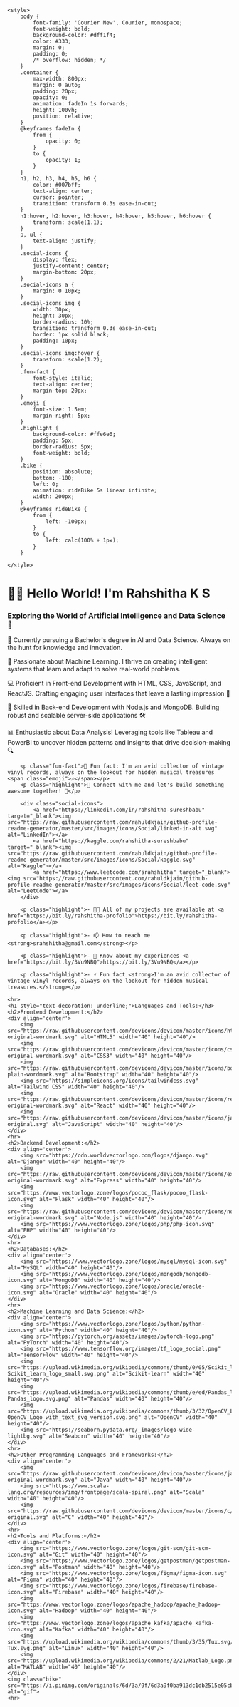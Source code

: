 
    <style>
        body {
            font-family: 'Courier New', Courier, monospace;
            font-weight: bold;
            background-color: #dff1f4;
            color: #333;
            margin: 0;
            padding: 0;
            /* overflow: hidden; */
        }
        .container {
            max-width: 800px;
            margin: 0 auto;
            padding: 20px;
            opacity: 0;
            animation: fadeIn 1s forwards;
            height: 100vh;
            position: relative;
        }
        @keyframes fadeIn {
            from {
                opacity: 0;
            }
            to {
                opacity: 1;
            }
        }
        h1, h2, h3, h4, h5, h6 {
            color: #007bff;
            text-align: center;
            cursor: pointer;
            transition: transform 0.3s ease-in-out;
        }
        h1:hover, h2:hover, h3:hover, h4:hover, h5:hover, h6:hover {
            transform: scale(1.1);
        }
        p, ul {
            text-align: justify;
        }
        .social-icons {
            display: flex;
            justify-content: center;
            margin-bottom: 20px;
        }
        .social-icons a {
            margin: 0 10px;
        }
        .social-icons img {
            width: 30px;
            height: 30px;
            border-radius: 10%;
            transition: transform 0.3s ease-in-out;
            border: 1px solid black;
            padding: 10px;
        }
        .social-icons img:hover {
            transform: scale(1.2);
        }
        .fun-fact {
            font-style: italic;
            text-align: center;
            margin-top: 20px;
        }
        .emoji {
            font-size: 1.5em;
            margin-right: 5px;
        }
        .highlight {
            background-color: #ffe6e6;
            padding: 5px;
            border-radius: 5px;
            font-weight: bold;
        }
        .bike {
            position: absolute;
            bottom: -100;
            left: 0;
            animation: rideBike 5s linear infinite;
            width: 200px;
        }
        @keyframes rideBike {
            from {
                left: -100px;
            }
            to {
                left: calc(100% + 1px);
            }
        }
        
    </style>
</head>
<body>
    <div class="container">
        <h1><span class="emoji">👩‍💻</span> Hello World! I'm Rahshitha K S</h1>
        <h3>Exploring the World of Artificial Intelligence and Data Science <span class="emoji">🤖</span></h3>
        <p>🌟 Currently pursuing a Bachelor's degree in AI and Data Science. Always on the hunt for knowledge and innovation.</p>
        <p>🧠 Passionate about <span class="highlight">Machine Learning</span>. I thrive on creating intelligent systems that learn and adapt to solve real-world problems.</p>
        <p>💻 Proficient in <span class="highlight">Front-end Development</span> with HTML, CSS, JavaScript, and ReactJS. Crafting engaging user interfaces that leave a lasting impression <span class="emoji">🚀</span></p>
        <p>💼 Skilled in <span class="highlight">Back-end Development</span> with Node.js and MongoDB. Building robust and scalable server-side applications <span class="emoji">🛠️</span></p>
        <p>📊 Enthusiastic about <span class="highlight">Data Analysis</span>! Leveraging tools like Tableau and PowerBI to uncover hidden patterns and insights that drive decision-making <span class="emoji">🔍</span></p>

        <p class="fun-fact">🎉 Fun fact: I'm an avid collector of vintage vinyl records, always on the lookout for hidden musical treasures <span class="emoji">🎶</span></p>
        <p class="highlight">🌟 Connect with me and let's build something awesome together! 🌟</p>

        <div class="social-icons">
            <a href="https://linkedin.com/in/rahshitha-sureshbabu" target="_blank"><img src="https://raw.githubusercontent.com/rahuldkjain/github-profile-readme-generator/master/src/images/icons/Social/linked-in-alt.svg" alt="LinkedIn"></a>
            <a href="https://kaggle.com/rahshitha-sureshbabu" target="_blank"><img src="https://raw.githubusercontent.com/rahuldkjain/github-profile-readme-generator/master/src/images/icons/Social/kaggle.svg" alt="Kaggle"></a>
            <a href="https://www.leetcode.com/srahshitha" target="_blank"><img src="https://raw.githubusercontent.com/rahuldkjain/github-profile-readme-generator/master/src/images/icons/Social/leet-code.svg" alt="LeetCode"></a>
        </div>

        <p class="highlight">- 👨‍💻 All of my projects are available at <a href="https://bit.ly/rahshitha-profolio">https://bit.ly/rahshitha-profolio</a></p>

        <p class="highlight">- 📫 How to reach me <strong>srahshitha@gmail.com</strong></p>

        <p class="highlight">- 📄 Know about my experiences <a href="https://bit.ly/3Vu9NBQ">https://bit.ly/3Vu9NBQ</a></p>

        <p class="highlight">- ⚡ Fun fact <strong>I'm an avid collector of vintage vinyl records, always on the lookout for hidden musical treasures.</strong></p>
    
    <hr>
    <h1 style="text-decoration: underline;">Languages and Tools:</h3>
    <h2>Frontend Development:</h2>
    <div align='center'>
        <img src="https://raw.githubusercontent.com/devicons/devicon/master/icons/html5/html5-original-wordmark.svg" alt="HTML5" width="40" height="40"/>
        <img src="https://raw.githubusercontent.com/devicons/devicon/master/icons/css3/css3-original-wordmark.svg" alt="CSS3" width="40" height="40"/>
        <img src="https://raw.githubusercontent.com/devicons/devicon/master/icons/bootstrap/bootstrap-plain-wordmark.svg" alt="Bootstrap" width="40" height="40"/>
        <img src="https://simpleicons.org/icons/tailwindcss.svg" alt="Tailwind CSS" width="40" height="40"/>
        <img src="https://raw.githubusercontent.com/devicons/devicon/master/icons/react/react-original-wordmark.svg" alt="React" width="40" height="40"/>
        <img src="https://raw.githubusercontent.com/devicons/devicon/master/icons/javascript/javascript-original.svg" alt="JavaScript" width="40" height="40"/>
    </div>
    <hr>
    <h2>Backend Development:</h2>
    <div align='center'>
        <img src="https://cdn.worldvectorlogo.com/logos/django.svg" alt="Django" width="40" height="40"/>
        <img src="https://raw.githubusercontent.com/devicons/devicon/master/icons/express/express-original-wordmark.svg" alt="Express" width="40" height="40"/>
        <img src="https://www.vectorlogo.zone/logos/pocoo_flask/pocoo_flask-icon.svg" alt="Flask" width="40" height="40"/>
        <img src="https://raw.githubusercontent.com/devicons/devicon/master/icons/nodejs/nodejs-original-wordmark.svg" alt="Node.js" width="40" height="40"/>
        <img src="https://www.vectorlogo.zone/logos/php/php-icon.svg" alt="PHP" width="40" height="40"/>
    </div>
    <hr>
    <h2>Databases:</h2>
    <div align='center'>
        <img src="https://www.vectorlogo.zone/logos/mysql/mysql-icon.svg" alt="MySQL" width="40" height="40"/>
        <img src="https://www.vectorlogo.zone/logos/mongodb/mongodb-icon.svg" alt="MongoDB" width="40" height="40"/>
        <img src="https://www.vectorlogo.zone/logos/oracle/oracle-icon.svg" alt="Oracle" width="40" height="40"/>
    </div>
    <hr>
    <h2>Machine Learning and Data Science:</h2>
    <div align='center'>
        <img src="https://www.vectorlogo.zone/logos/python/python-icon.svg" alt="Python" width="40" height="40"/>
        <img src="https://pytorch.org/assets/images/pytorch-logo.png" alt="PyTorch" width="40" height="40"/>
        <img src="https://www.tensorflow.org/images/tf_logo_social.png" alt="TensorFlow" width="40" height="40"/>
        <img src="https://upload.wikimedia.org/wikipedia/commons/thumb/0/05/Scikit_learn_logo_small.svg/1200px-Scikit_learn_logo_small.svg.png" alt="Scikit-learn" width="40" height="40"/>
        <img src="https://upload.wikimedia.org/wikipedia/commons/thumb/e/ed/Pandas_logo.svg/1200px-Pandas_logo.svg.png" alt="Pandas" width="40" height="40"/>
        <img src="https://upload.wikimedia.org/wikipedia/commons/thumb/3/32/OpenCV_Logo_with_text_svg_version.svg/1024px-OpenCV_Logo_with_text_svg_version.svg.png" alt="OpenCV" width="40" height="40"/>
        <img src="https://seaborn.pydata.org/_images/logo-wide-lightbg.svg" alt="Seaborn" width="40" height="40"/>
    </div>
    <hr>
    <h2>Other Programming Languages and Frameworks:</h2>
    <div align='center'>
        <img src="https://raw.githubusercontent.com/devicons/devicon/master/icons/java/java-original-wordmark.svg" alt="Java" width="40" height="40"/>
        <img src="https://www.scala-lang.org/resources/img/frontpage/scala-spiral.png" alt="Scala" width="40" height="40"/>
        <img src="https://raw.githubusercontent.com/devicons/devicon/master/icons/c/c-original.svg" alt="C" width="40" height="40"/>
    </div>
    <hr>
    <h2>Tools and Platforms:</h2>
    <div align='center'>
        <img src="https://www.vectorlogo.zone/logos/git-scm/git-scm-icon.svg" alt="Git" width="40" height="40"/>
        <img src="https://www.vectorlogo.zone/logos/getpostman/getpostman-icon.svg" alt="Postman" width="40" height="40"/>
        <img src="https://www.vectorlogo.zone/logos/figma/figma-icon.svg" alt="Figma" width="40" height="40"/>
        <img src="https://www.vectorlogo.zone/logos/firebase/firebase-icon.svg" alt="Firebase" width="40" height="40"/>
        <img src="https://www.vectorlogo.zone/logos/apache_hadoop/apache_hadoop-icon.svg" alt="Hadoop" width="40" height="40"/>
        <img src="https://www.vectorlogo.zone/logos/apache_kafka/apache_kafka-icon.svg" alt="Kafka" width="40" height="40"/>
        <img src="https://upload.wikimedia.org/wikipedia/commons/thumb/3/35/Tux.svg/1200px-Tux.svg.png" alt="Linux" width="40" height="40"/>
        <img src="https://upload.wikimedia.org/wikipedia/commons/2/21/Matlab_Logo.png" alt="MATLAB" width="40" height="40"/>
    </div>
    <img class="bike" src="https://i.pinimg.com/originals/6d/3a/9f/6d3a9f0ba913dc1db2515e05cbecfe22.gif" alt="gif">
    <hr>

</div>

</body>
